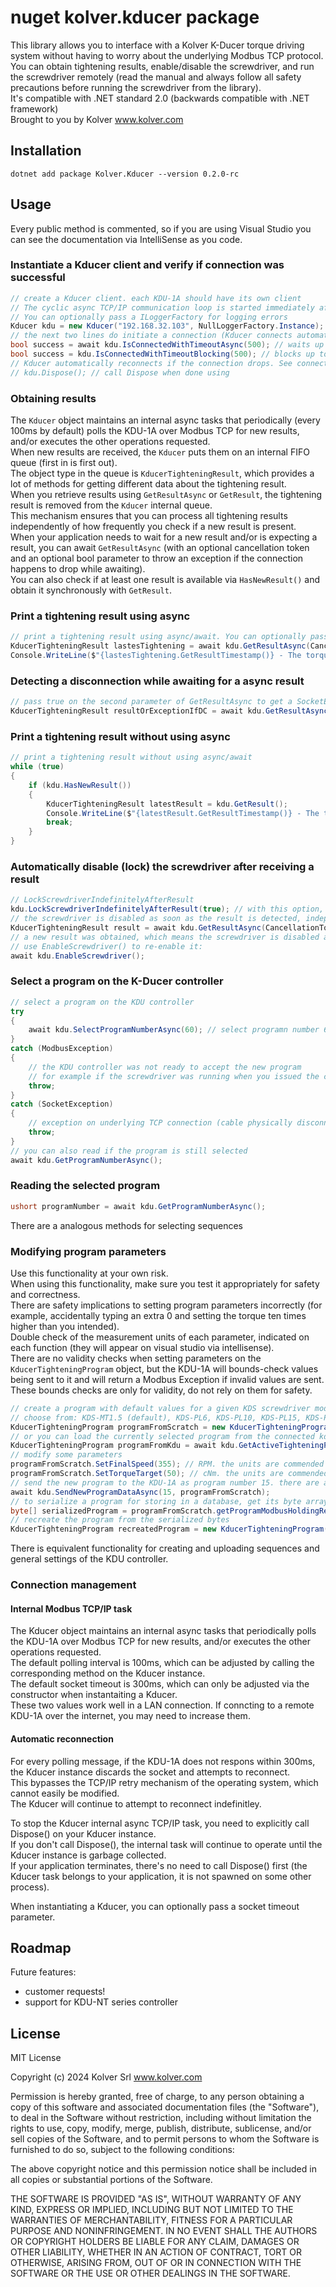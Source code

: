 # nuget kolver.kducer package
This library allows you to interface with a Kolver K-Ducer torque driving system without having to worry about the underlying Modbus TCP protocol.  
You can obtain tightening results, enable/disable the screwdriver, and run the screwdriver remotely (read the manual and always follow all safety precautions before running the screwdriver from the library).  
It's compatible with .NET standard 2.0 (backwards compatible with .NET framework)  
Brought to you by Kolver www.kolver.com
## Installation
```
dotnet add package Kolver.Kducer --version 0.2.0-rc
```
## Usage
Every public method is commented, so if you are using Visual Studio you can see the documentation via IntelliSense as you code.
### Instantiate a Kducer client and verify if connection was successful
```C#
// create a Kducer client. each KDU-1A should have its own client
// The cyclic async TCP/IP communication loop is started immediately after instantiation automatically in the background
// You can optionally pass a ILoggerFactory for logging errors
Kducer kdu = new Kducer("192.168.32.103", NullLoggerFactory.Instance);
// the next two lines do initiate a connection (Kducer connects automatically), they just verify if the connection was successful
bool success = await kdu.IsConnectedWithTimeoutAsync(500); // waits up to 500ms for TCP/IP connection to be estabilished
bool success = kdu.IsConnectedWithTimeoutBlocking(500); // blocks up to 500ms for TCP/IP connection to be estabilished. this function blocks.
// Kducer automatically reconnects if the connection drops. See connection management for more.
// kdu.Dispose(); // call Dispose when done using
```
### Obtaining results
The `Kducer` object maintains an internal async tasks that periodically (every 100ms by default) polls the KDU-1A over Modbus TCP for new results, and/or executes the other operations requested.  
When new results are received, the `Kducer` puts them on an internal FIFO queue (first in is first out).  
The object type in the queue is `KducerTighteningResult`, which provides a lot of methods for getting different data about the tightening result.  
When you retrieve results using `GetResultAsync` or `GetResult`, the tightening result is removed from the `Kducer` internal queue.  
This mechanism ensures that you can process all tightening results independently of how frequently you check if a new result is present.  
When your application needs to wait for a new result and/or is expecting a result, you can await `GetResultAsync` (with an optional cancellation token and an optional bool parameter to throw an exception if the connection happens to drop while awaiting).  
You can also check if at least one result is available via `HasNewResult()` and obtain it synchronously with `GetResult`.  
### Print a tightening result using async
```C#
// print a tightening result using async/await. You can optionally pass a CancellationToken to stop the task
KducerTighteningResult lastesTightening = await kdu.GetResultAsync(CancellationToken.None);
Console.WriteLine($"{lastesTightening.GetResultTimestamp()} - The torque was {lastesTightening.GetTorqueResult()} cNm and the angle was {lastesTightening.GetAngleResult()} degrees");
```
### Detecting a disconnection while awaiting for a async result
```C#
// pass true on the second parameter of GetResultAsync to get a SocketException if the connection to the KDU is dropped for any reason while waiting
KducerTighteningResult resultOrExceptionIfDC = await kdu.GetResultAsync(CancellationToken.None, true);
```
### Print a tightening result without using async
```C#
// print a tightening result without using async/await
while (true)
{
    if (kdu.HasNewResult())
    {
        KducerTighteningResult latestResult = kdu.GetResult();
        Console.WriteLine($"{latestResult.GetResultTimestamp()} - The torque was {latestResult.GetTorqueResult()} cNm and the angle was {latestResult.GetAngleResult()} degrees");
        break;
    }
}
```
### Automatically disable (lock) the screwdriver after receiving a result
```C#
// LockScrewdriverIndefinitelyAfterResult
kdu.LockScrewdriverIndefinitelyAfterResult(true); // with this option, kdu will automatically disable the screwdriver after a new result is detected
// the screwdriver is disabled as soon as the result is detected, independently of whether you are awaiting the result or not
KducerTighteningResult result = await kdu.GetResultAsync(CancellationToken.None);
// a new result was obtained, which means the screwdriver is disabled and the operator cannot use it
// use EnableScrewdriver() to re-enable it:
await kdu.EnableScrewdriver();
```
### Select a program on the K-Ducer controller
```C#
// select a program on the KDU controller
try
{
    await kdu.SelectProgramNumberAsync(60); // select programn number 60. this method checks if program 60 is already selected and shortcuts the return if so.
}
catch (ModbusException)
{
    // the KDU controller was not ready to accept the new program
    // for example if the screwdriver was running when you issued the command
    throw;
}
catch (SocketException)
{
    // exception on underlying TCP connection (cable physically disconnected, power loss...)
    throw;
}
// you can also read if the program is still selected
await kdu.GetProgramNumberAsync();
```
### Reading the selected program
```C#
ushort programNumber = await kdu.GetProgramNumberAsync();
```
There are a analogous methods for selecting sequences
### Modifying program parameters
Use this functionality at your own risk.  
When using this functionality, make sure you test it appropriately for safety and correctness.  
There are safety implications to setting program parameters incorrectly (for example, accidentally typing an extra 0 and setting the torque ten times higher than you intended).  
Double check of the measurement units of each parameter, indicated on each function (they will appear on visual studio via intellisense).  
There are no validity checks when setting parameters on the `KducerTighteningProgram` object, but the KDU-1A will bounds-check values being sent to it and will return a Modbus Exception if invalid values are sent. These bounds checks are only for validity, do not rely on them for safety.  
```C#
// create a program with default values for a given KDS screwdriver model
// choose from: KDS-MT1.5 (default), KDS-PL6, KDS-PL10, KDS-PL15, KDS-PL20, KDS-PL30, KDS-PL35, KDS-PL45, KDS-PL50, KDS-PL70
KducerTighteningProgram programFromScratch = new KducerTighteningProgram("KDS-PL6");
// or you can load the currently selected program from the connected kdu
KducerTighteningProgram programFromKdu = await kdu.GetActiveTighteningProgramDataAsync();
// modify some parameters
programFromScratch.SetFinalSpeed(355); // RPM. the units are commended with the function documentation, you should see them via intellisense
programFromScratch.SetTorqueTarget(50); // cNm. the units are commended with the function documentation, you should see them via intellisense
// send the new program to the KDU-1A as program number 15. there are also methods for sending or getting a dictionary of multiple programs in a single command
await kdu.SendNewProgramDataAsync(15, programFromScratch);
// to serialize a program for storing in a database, get its byte array representation (note: this does not include the program number, but includes all the program parameters)
byte[] serializedProgram = programFromScratch.getProgramModbusHoldingRegistersAsByteArray();
// recreate the program from the serialized bytes
KducerTighteningProgram recreatedProgram = new KducerTighteningProgram(serializedProgram);
```
There is equivalent functionality for creating and uploading sequences and general settings of the KDU controller.
### Connection management
#### Internal Modbus TCP/IP task
The Kducer object maintains an internal async tasks that periodically polls the KDU-1A over Modbus TCP for new results, and/or executes the other operations requested.  
The default polling interval is 100ms, which can be adjusted by calling the corresponding method on the Kducer instance.  
The default socket timeout is 300ms, which can only be adjusted via the constructor when instantaiting a Kducer.  
These two values work well in a LAN connection. If conncting to a remote KDU-1A over the internet, you may need to increase them.  
#### Automatic reconnection
For every polling message, if the KDU-1A does not respons within 300ms, the Kducer instance discards the socket and attempts to reconnect.  
This bypasses the TCP/IP retry mechanism of the operating system, which cannot easily be modified.  
The Kducer will continue to attempt to reconnect indefinitley.  
  
To stop the Kducer internal async TCP/IP task, you need to explicitly call Dispose() on your Kducer instance.  
If you don't call Dispose(), the internal task will continue to operate until the Kducer instance is garbage collected.  
If your application terminates, there's no need to call Dispose() first (the Kducer task belongs to your application, it is not spawned on some other process).  
  
When instantiating a Kducer, you can optionally pass a socket timeout parameter.
## Roadmap
Future features:
- customer requests!
- support for KDU-NT series controller
## License
MIT License

Copyright (c) 2024 Kolver Srl www.kolver.com

Permission is hereby granted, free of charge, to any person obtaining a copy
of this software and associated documentation files (the "Software"), to deal
in the Software without restriction, including without limitation the rights
to use, copy, modify, merge, publish, distribute, sublicense, and/or sell
copies of the Software, and to permit persons to whom the Software is
furnished to do so, subject to the following conditions:

The above copyright notice and this permission notice shall be included in all
copies or substantial portions of the Software.

THE SOFTWARE IS PROVIDED "AS IS", WITHOUT WARRANTY OF ANY KIND, EXPRESS OR
IMPLIED, INCLUDING BUT NOT LIMITED TO THE WARRANTIES OF MERCHANTABILITY,
FITNESS FOR A PARTICULAR PURPOSE AND NONINFRINGEMENT. IN NO EVENT SHALL THE
AUTHORS OR COPYRIGHT HOLDERS BE LIABLE FOR ANY CLAIM, DAMAGES OR OTHER
LIABILITY, WHETHER IN AN ACTION OF CONTRACT, TORT OR OTHERWISE, ARISING FROM,
OUT OF OR IN CONNECTION WITH THE SOFTWARE OR THE USE OR OTHER DEALINGS IN THE
SOFTWARE.
